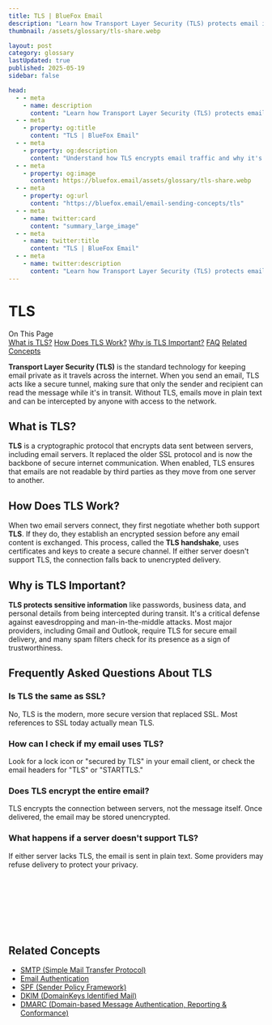 ```yaml
---
title: TLS | BlueFox Email
description: "Learn how Transport Layer Security (TLS) protects email in transit, why it matters for privacy, and how it fits into modern email security."
thumbnail: /assets/glossary/tls-share.webp

layout: post
category: glossary
lastUpdated: true
published: 2025-05-19
sidebar: false

head:
  - - meta
    - name: description
      content: "Learn how Transport Layer Security (TLS) protects email in transit, why it matters for privacy, and how it fits into modern email security."
  - - meta
    - property: og:title
      content: "TLS | BlueFox Email"
  - - meta
    - property: og:description
      content: "Understand how TLS encrypts email traffic and why it's essential for secure communication."
  - - meta
    - property: og:image
      content: https://bluefox.email/assets/glossary/tls-share.webp
  - - meta
    - property: og:url
      content: "https://bluefox.email/email-sending-concepts/tls"
  - - meta
    - name: twitter:card
      content: "summary_large_image"
  - - meta
    - name: twitter:title
      content: "TLS | BlueFox Email"
  - - meta
    - name: twitter:description
      content: "Learn how Transport Layer Security (TLS) protects email in transit, why it matters for privacy, and how it fits into modern email security."
---
```


<style>
  .section-spacer {
    height: 40px;
    width: 100%;
    display: block;
    content: "";
    margin-top: 80px;
  }
</style>

# TLS

<div class="page-nav">
  <div class="page-nav-title">On This Page</div>
  <div class="page-nav-items">
    <a href="#what-is-tls">What is TLS?</a>
    <a href="#how-does-tls-work">How Does TLS Work?</a>
    <a href="#why-is-tls-important">Why is TLS Important?</a>
    <a href="#frequently-asked-questions-about-tls">FAQ</a>
    <a href="#related-concepts">Related Concepts</a>
  </div>
</div>

**Transport Layer Security (TLS)** is the standard technology for keeping email private as it travels across the internet. When you send an email, TLS acts like a secure tunnel, making sure that only the sender and recipient can read the message while it's in transit. Without TLS, emails move in plain text and can be intercepted by anyone with access to the network.

## <a id="what-is-tls"></a>What is TLS?

**TLS** is a cryptographic protocol that encrypts data sent between servers, including email servers. It replaced the older SSL protocol and is now the backbone of secure internet communication. When enabled, TLS ensures that emails are not readable by third parties as they move from one server to another.

## <a id="how-does-tls-work"></a>How Does TLS Work?

When two email servers connect, they first negotiate whether both support **TLS**. If they do, they establish an encrypted session before any email content is exchanged. This process, called the **TLS handshake**, uses certificates and keys to create a secure channel. If either server doesn't support TLS, the connection falls back to unencrypted delivery.

## <a id="why-is-tls-important"></a>Why is TLS Important?

**TLS protects sensitive information** like passwords, business data, and personal details from being intercepted during transit. It's a critical defense against eavesdropping and man-in-the-middle attacks. Most major providers, including Gmail and Outlook, require TLS for secure email delivery, and many spam filters check for its presence as a sign of trustworthiness.

## <a id="frequently-asked-questions-about-tls"></a>Frequently Asked Questions About TLS

### Is TLS the same as SSL?
No, TLS is the modern, more secure version that replaced SSL. Most references to SSL today actually mean TLS.

### How can I check if my email uses TLS?
Look for a lock icon or "secured by TLS" in your email client, or check the email headers for "TLS" or "STARTTLS."

### Does TLS encrypt the entire email?
TLS encrypts the connection between servers, not the message itself. Once delivered, the email may be stored unencrypted.

### What happens if a server doesn't support TLS?
If either server lacks TLS, the email is sent in plain text. Some providers may refuse delivery to protect your privacy.

<div class="section-spacer"></div>
<GlossaryCTA />

## <a id="related-concepts"></a>Related Concepts

- [SMTP (Simple Mail Transfer Protocol)](/email-sending-concepts/smtp)
- [Email Authentication](/email-sending-concepts/email-authentication)
- [SPF (Sender Policy Framework)](/email-sending-concepts/spf)
- [DKIM (DomainKeys Identified Mail)](/email-sending-concepts/dkim)
- [DMARC (Domain-based Message Authentication, Reporting & Conformance)](/email-sending-concepts/dmarc)